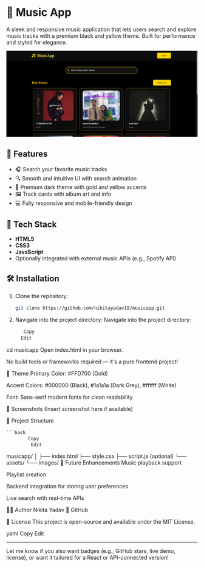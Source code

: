 # 🎵 Music App

A sleek and responsive music application that lets users search and explore music tracks with a premium black and yellow theme. Built for performance and styled for elegance.

![Music App Preview](screenshot.png) <!-- Replace with actual image path if available -->

## 🌟 Features

- 🎧 Search your favorite music tracks
- 🔍 Smooth and intuitive UI with search animation
- 🖤 Premium dark theme with gold and yellow accents
- 🖼️ Track cards with album art and info
- 💻 Fully responsive and mobile-friendly design

## 🚀 Tech Stack

- **HTML5**
- **CSS3**
- **JavaScript**
- Optionally integrated with external music APIs (e.g., Spotify API)

## 🛠️ Installation

1. Clone the repository:
   ```bash
   git clone https://github.com/nikitayadav19/musicapp.git
2. Navigate into the project directory:
Navigate into the project directory:

   ```bash
      Copy
     Edit
cd musicapp
Open index.html in your browser.

No build tools or frameworks required — it's a pure frontend project!

🎨 Theme
Primary Color: #FFD700 (Gold)

Accent Colors: #000000 (Black), #1a1a1a (Dark Grey), #ffffff (White)

Font: Sans-serif modern fonts for clean readability

📸 Screenshots
(Insert screenshot here if available)

📂 Project Structure

    ```bash
            Copy
             Edit




musicapp/
│
├── index.html
├── style.css
├── script.js (optional)
└── assets/
    └── images/
🧪 Future Enhancements
Music playback support

Playlist creation

Backend integration for storing user preferences

Live search with real-time APIs

🙋‍♀️ Author
Nikita Yadav
🔗 GitHub

📄 License
This project is open-source and available under the MIT License.

yaml
Copy
Edit

---

Let me know if you also want badges (e.g., GitHub stars, live demo, license), or want it tailored for a React or API-connected version!



